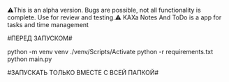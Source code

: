 ⚠️This is an alpha version. Bugs are possible, not all functionality is complete. Use for review and testing.⚠️
KAXa Notes And ToDo is a app for tasks and time management

#ПЕРЕД ЗАПУСКОМ# 

python -m venv venv
./venv/Scripts/Activate
python -r requirements.txt
python main.py

#ЗАПУСКАТЬ ТОЛЬКО ВМЕСТЕ С ВСЕЙ ПАПКОЙ#
